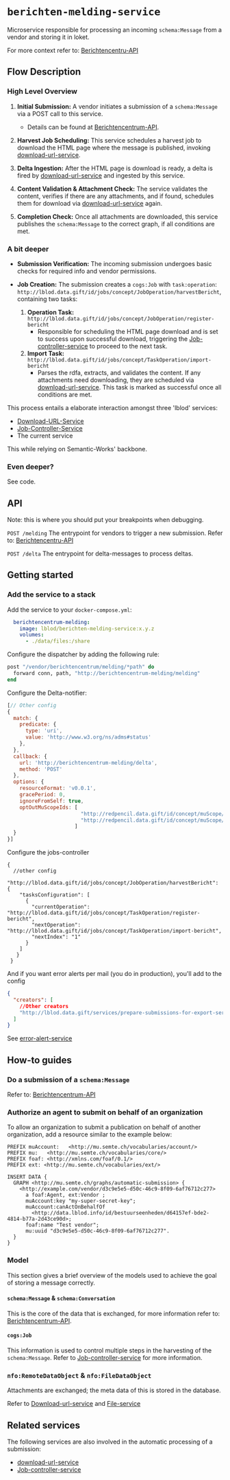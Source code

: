 # `berichten-melding-service`
Microservice responsible for processing an incoming `schema:Message` from a vendor and storing it in loket.

For more context refer to: [Berichtencentru-API](https://lblod.github.io/pages-vendors/#/docs/berichtencentrum-api)

## Flow Description
### High Level Overview
1. **Initial Submission:**
   A vendor initiates a submission of a `schema:Message` via a POST call to this service.
   - Details can be found at [Berichtencentrum-API](https://lblod.github.io/pages-vendors/#/docs/berichtencentrum-api).

2. **Harvest Job Scheduling:**
   This service schedules a harvest job to download the HTML page where the message is published, invoking [download-url-service](https://github.com/lblod/download-url-service).

3. **Delta Ingestion:**
   After the HTML page is download is ready, a delta is fired by [download-url-service](https://github.com/lblod/download-url-service) and ingested by this service.

4. **Content Validation & Attachment Check:**
   The service validates the content, verifies if there are any attachments, and if found, schedules them for download via [download-url-service](https://github.com/lblod/download-url-service) again.

5. **Completion Check:**
   Once all attachments are downloaded, this service publishes the `schema:Message` to the correct graph, if all conditions are met.

### A bit deeper
- **Submission Verification:** The incoming submission undergoes basic checks for required info and vendor permissions.

- **Job Creation:** The submission creates a `cogs:Job` with `task:operation`: `http://lblod.data.gift/id/jobs/concept/JobOperation/harvestBericht`, containing two tasks:
  1. **Operation Task:** `http://lblod.data.gift/id/jobs/concept/JobOperation/register-bericht`
     - Responsible for scheduling the HTML page download and is set to success upon successful download, triggering the [Job-controller-service](https://github.com/lblod/job-controller-service) to proceed to the next task.
  2. **Import Task:** `http://lblod.data.gift/id/jobs/concept/TaskOperation/import-bericht`
     - Parses the rdfa, extracts, and validates the content. If any attachments need downloading, they are scheduled via [download-url-service](https://github.com/lblod/download-url-service). This task is marked as successful once all conditions are met.


This process entails a elaborate interaction amongst three 'lblod' services:
- [Download-URL-Service](https://github.com/lblod/download-url-service)
- [Job-Controller-Service](https://github.com/lblod/job-controller-service)
- The current service

This while relying on Semantic-Works' backbone.

### Even deeper?
See code.

## API
Note: this is where you should put your breakpoints when debugging.

`POST /melding`
The entrypoint for vendors to trigger a new submission.
Refer to: [Berichtencentru-API](https://lblod.github.io/pages-vendors/#/docs/berichtencentrum-api)

`POST /delta`
The entrypoint for delta-messages to process deltas.


## Getting started

### Add the service to a stack

Add the service to your `docker-compose.yml`:

```yaml
  berichtencentrum-melding:
    image: lblod/berichten-melding-service:x.y.z
    volumes:
      - ./data/files:/share
```

Configure the dispatcher by adding the following rule:

```elixir
post "/vendor/berichtencentrum/melding/*path" do
  forward conn, path, "http://berichtencentrum-melding/melding"
end
```

Configure the Delta-notifier:
```javascript
[// Other config
{
  match: {
    predicate: {
      type: 'uri',
      value: 'http://www.w3.org/ns/adms#status'
    },
  },
  callback: {
    url: 'http://berichtencentrum-melding/delta',
    method: 'POST'
  },
  options: {
    resourceFormat: 'v0.0.1',
    gracePeriod: 0,
    ignoreFromSelf: true,
    optOutMuScopeIds: [
                        "http://redpencil.data.gift/id/concept/muScope/deltas/initialSync",
                        "http://redpencil.data.gift/id/concept/muScope/deltas/publicationGraphMaintenance"
                      ]
  }
}]
```

Configure the jobs-controller
```
{
  //other config
  "http://lblod.data.gift/id/jobs/concept/JobOperation/harvestBericht": {
    "tasksConfiguration": [
      {
        "currentOperation": "http://lblod.data.gift/id/jobs/concept/TaskOperation/register-bericht",
        "nextOperation": "http://lblod.data.gift/id/jobs/concept/TaskOperation/import-bericht",
        "nextIndex": "1"
      }
    ]
   }
 }
```

And if you want error alerts per mail (you do in production), you'll add to the config
```json
{
  "creators": [
    //Other creators
    "http://lblod.data.gift/services/prepare-submissions-for-export-service"
  ]
}
```
See [error-alert-service](https://github.com/lblod/loket-error-alert-service)

## How-to guides

### Do a submission of a `schema:Message`

Refer to: [Berichtencentrum-API](https://lblod.github.io/pages-vendors/#/docs/berichtencentrum-api)

### Authorize an agent to submit on behalf of an organization

To allow an organization to submit a publication on behalf of another
organization, add a resource similar to the example below:

```sparql
PREFIX muAccount:   <http://mu.semte.ch/vocabularies/account/>
PREFIX mu:   <http://mu.semte.ch/vocabularies/core/>
PREFIX foaf: <http://xmlns.com/foaf/0.1/>
PREFIX ext: <http://mu.semte.ch/vocabularies/ext/>

INSERT DATA {
  GRAPH <http://mu.semte.ch/graphs/automatic-submission> {
    <http://example.com/vendor/d3c9e5e5-d50c-46c9-8f09-6af76712c277>
      a foaf:Agent, ext:Vendor ;
      muAccount:key "my-super-secret-key";
      muAccount:canActOnBehalfOf
        <http://data.lblod.info/id/bestuurseenheden/d64157ef-bde2-4814-b77a-2d43ce90d>;
      foaf:name "Test vendor";
      mu:uuid "d3c9e5e5-d50c-46c9-8f09-6af76712c277".
  }
}
```

### Model
This section gives a brief overview of the models used to achieve the goal of storing a message correctly.

#### `schema:Message` & `schema:Conversation`
This is the core of the data that is exchanged, for more information refer to: [Berichtencentrum-API](https://lblod.github.io/pages-vendors/#/docs/berichtencentrum-api).

#### `cogs:Job`
This information is used to control multiple steps in the harvesting of the `schema:Message`.
Refer to [Job-controller-service](https://github.com/lblod/job-controller-service) for more information.

### `nfo:RemoteDataObject` & `nfo:FileDataObject`
Attachments are exchanged; the meta data of this is stored in the database.

Refer to [Download-url-service](https://github.com/lblod/download-url-service)
  and [File-service](https://github.com/mu-semtech/file-service)

## Related services

The following services are also involved in the automatic processing of a
submission:

* [download-url-service](https://github.com/lblod/download-url-service)
* [Job-controller-service](https://github.com/lblod/job-controller-service)
